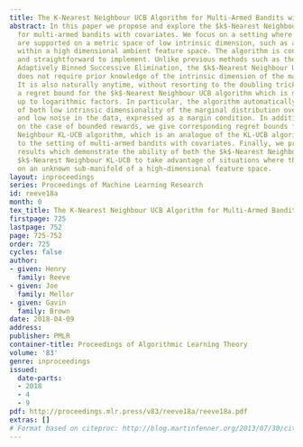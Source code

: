 ```yaml
---
title: The K-Nearest Neighbour UCB Algorithm for Multi-Armed Bandits with Covariates
abstract: In this paper we propose and explore the $k$-Nearest Neighbour UCB algorithm
  for multi-armed bandits with covariates. We focus on a setting where covariates
  are supported on a metric space of low intrinsic dimension, such as a manifold embedded
  within a high dimensional ambient feature space. The algorithm is conceptually simple
  and straightforward to implement. Unlike previous methods such as the UCBogram and
  Adaptively Binned Successive Elimination, the $k$-Nearest Neighbour UCB algorithm
  does not require prior knowledge of the intrinsic dimension of the marginal distribution.
  It is also naturally anytime, without resorting to the doubling trick. We prove
  a regret bound for the $k$-Nearest Neighbour UCB algorithm which is minimax optimal
  up to logarithmic factors. In particular, the algorithm automatically takes advantage
  of both low intrinsic dimensionality of the marginal distribution over the covariates
  and low noise in the data, expressed as a margin condition. In addition, focusing
  on the case of bounded rewards, we give corresponding regret bounds for the $k$-Nearest
  Neighbour KL-UCB algorithm, which is an analogue of the KL-UCB algorithm adapted
  to the setting of multi-armed bandits with covariates. Finally, we present empirical
  results which demonstrate the ability of both the $k$-Nearest Neighbour UCB and
  $k$-Nearest Neighbour KL-UCB to take advantage of situations where the data is supported
  on an unknown sub-manifold of a high-dimensional feature space.
layout: inproceedings
series: Proceedings of Machine Learning Research
id: reeve18a
month: 0
tex_title: The K-Nearest Neighbour UCB Algorithm for Multi-Armed Bandits with Covariates
firstpage: 725
lastpage: 752
page: 725-752
order: 725
cycles: false
author:
- given: Henry
  family: Reeve
- given: Joe
  family: Mellor
- given: Gavin
  family: Brown
date: 2018-04-09
address: 
publisher: PMLR
container-title: Proceedings of Algorithmic Learning Theory
volume: '83'
genre: inproceedings
issued:
  date-parts:
  - 2018
  - 4
  - 9
pdf: http://proceedings.mlr.press/v83/reeve18a/reeve18a.pdf
extras: []
# Format based on citeproc: http://blog.martinfenner.org/2013/07/30/citeproc-yaml-for-bibliographies/
---
```

